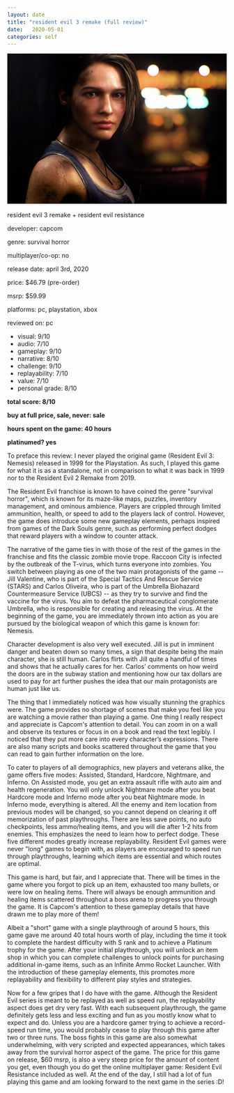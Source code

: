 ```yaml
---
layout: date
title: "resident evil 3 remake (full review)"
date:   2020-05-01
categories: self
---
```


![jill](/assets/img/jill.jpg)

resident evil 3 remake + resident evil resistance 

developer: capcom

genre: survival horror

multiplayer/co-op: no

release date: april 3rd, 2020

price: $46.79 (pre-order)

msrp: $59.99

platforms: pc, playstation, xbox

reviewed on: pc

- visual: 9/10
- audio: 7/10
- gameplay: 9/10
- narrative: 8/10
- challenge: 9/10
- replayability: 7/10
- value: 7/10
- personal grade: 8/10

**total score: 8/10**

**buy at full price, sale, never: sale**

**hours spent on the game: 40 hours**

**platinumed? yes**


To preface this review: I never played the original game (Resident Evil 3: Nemesis) released in 1999 for the Playstation. As such, I played this game for what it is as a standalone, not in comparison to what it was back in 1999 nor to the Resident Evil 2 Remake from 2019. 

The Resident Evil franchise is known to have coined the genre "survival horror", which is known for its maze-like maps, puzzles, inventory management, and ominous ambience. Players are crippled through limited ammunition, health, or speed to add to the players lack of control. However, the game does introduce some new gameplay elements, perhaps inspired from games of the Dark Souls genre, such as performing perfect dodges that reward players with a window to counter attack.

The narrative of the game ties in with those of the rest of the games in the franchise and fits the classic zombie movie trope. Raccoon City is infected by the outbreak of the T-virus, which turns everyone into zombies. You switch between playing as one of the two main protagonists of the game -- Jill Valentine, who is part of the Special Tactics And Rescue Service (STARS) and Carlos Oliveira, who is part of the Umbrella Biohazard Countermeasure Service (UBCS) -- as they try to survive and find the vaccine for the virus. You aim to defeat the pharmaceutical conglomerate Umbrella, who is responsible for creating and releasing the virus. At the beginning of the game, you are immediately thrown into action as you are pursued by the biological weapon of which this game is known for: Nemesis. 

Character development is also very well executed. Jill is put in imminent danger and beaten down so many times, a sign that despite being the main character, she is still human. Carlos flirts with Jill quite a handful of times and shows that he actually cares for her. Carlos’ comments on how weird the doors are in the subway station and mentioning how our tax dollars are used to pay for art further pushes the idea that our main protagonists are human just like us.

The thing that I immediately noticed was how visually stunning the graphics were. The game provides no shortage of scenes that make you feel like you are watching a movie rather than playing a game. One thing I really respect and appreciate is Capcom's attention to detail. You can zoom in on a wall and observe its textures or focus in on a book and read the text legibly. I noticed that they put more care into every character’s expressions. There are also many scripts and books scattered throughout the game that you can read to gain further information on the lore.

To cater to players of all demographics, new players and veterans alike, the game offers five modes: Assisted, Standard, Hardcore, Nightmare, and Inferno. On Assisted mode, you get an extra assault rifle with auto aim and health regeneration. You will only unlock Nightmare mode after you beat Hardcore mode and Inferno mode after you beat Nightmare mode. In Inferno mode, everything is altered. All the enemy and item location from previous modes will be changed, so you cannot depend on clearing it off memorization of past playthroughs. There are less save points, no auto checkpoints, less ammo/healing items, and you will die after 1-2 hits from enemies. This emphasizes the need to learn how to perfect dodge. These five different modes greatly increase replayability. Resident Evil games were never "long" games to begin with, as players are encouraged to speed run through playthroughs, learning which items are essential and which routes are optimal.

This game is hard, but fair, and I appreciate that. There will be times in the game where you forgot to pick up an item, exhausted too many bullets, or were low on healing items. There will always be enough ammunition and healing items scattered throughout a boss arena to progress you through the game. It is Capcom's attention to these gameplay details that have drawn me to play more of them!

Albeit a "short" game with a single playthrough of around 5 hours, this game gave me around 40 total hours worth of play, including the time it took to complete the hardest difficulty with S rank and to achieve a Platinum trophy for the game. After your initial playthrough, you will unlock an item shop in which you can complete challenges to unlock points for purchasing additional in-game items, such as an Infinite Ammo Rocket Launcher. With the introduction of these gameplay elements, this promotes more replayability and flexibility to different play styles and strategies.

Now for a few gripes that I do have with the game. Although the Resident Evil series is meant to be replayed as well as speed run, the replayability aspect does get dry very fast. With each subsequent playthrough, the game definitely gets less and less exciting and fun as you mostly know what to expect and do. Unless you are a hardcore gamer trying to achieve a record-speed run time, you would probably cease to play through this game after two or three runs. The boss fights in this game are also somewhat underwhelming, with very scripted and expected appearances, which takes away from the survival horror aspect of the game. The price for this game on release, $60 msrp, is also a very steep price for the amount of content you get, even though you do get the online multiplayer game: Resident Evil Resistance included as well. At the end of the day, I still had a lot of fun playing this game and am looking forward to the next game in the series :D!
